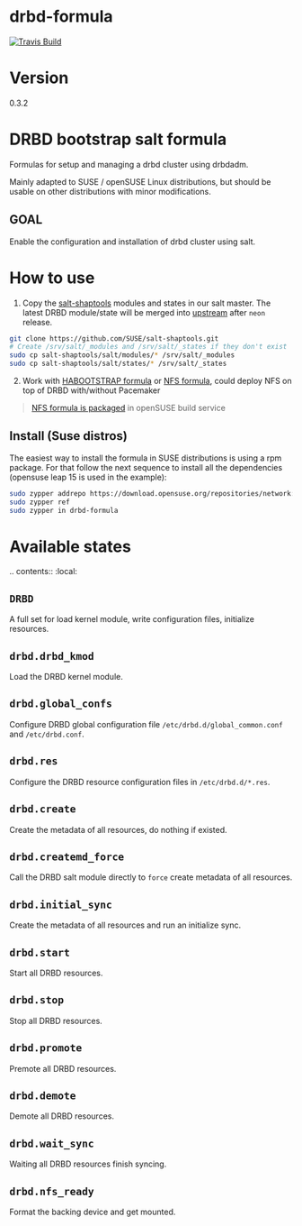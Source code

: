 drbd-formula
===========

[![Travis Build](https://api.travis-ci.org/SUSE/drbd-formula.svg?branch=master)](https://travis-ci.org/SUSE/drbd-formula)

# Version
0.3.2

# DRBD bootstrap salt formula

Formulas for setup and managing a drbd cluster using drbdadm.

Mainly adapted to SUSE / openSUSE Linux distributions, but should be
usable on other distributions with minor modifications.

## GOAL

Enable the configuration and installation of drbd cluster using salt.

# How to use

1. Copy the [salt-shaptools](https://github.com/SUSE/salt-shaptools) modules and states in our salt master.
   The latest DRBD module/state will be merged into [upstream](https://github.com/saltstack/salt) after `neon` release.

```bash
git clone https://github.com/SUSE/salt-shaptools.git
# Create /srv/salt/_modules and /srv/salt/_states if they don't exist
sudo cp salt-shaptools/salt/modules/* /srv/salt/_modules
sudo cp salt-shaptools/salt/states/* /srv/salt/_states
```

2. Work with [HABOOTSTRAP formula](https://github.com/SUSE/habootstrap-formula) or [NFS formula](https://github.com/saltstack-formulas/nfs-formula), could deploy NFS on top of DRBD with/without Pacemaker
> [NFS formula is packaged](https://build.opensuse.org/package/show/network:ha-clustering:Unstable/nfs-formula) in openSUSE build service

## Install (Suse distros)

The easiest way to install the formula in SUSE distributions is using a rpm package.
For that follow the next sequence to install all the dependencies (opensuse leap 15
is used in the example):

```bash
sudo zypper addrepo https://download.opensuse.org/repositories/network:ha-clustering:Factory/openSUSE_Leap_15.0/network:ha-clustering:Factory.repo
sudo zypper ref
sudo zypper in drbd-formula
```


Available states
================

.. contents::
    :local:

``DRBD``
---------------

A full set for load kernel module, write configuration files, initialize resources.

``drbd.drbd_kmod``
---------------

Load the DRBD kernel module.

``drbd.global_confs``
---------------

Configure DRBD global configuration file `/etc/drbd.d/global_common.conf` and `/etc/drbd.conf`.

``drbd.res``
---------------

Configure the DRBD resource configuration files in `/etc/drbd.d/*.res`.

``drbd.create``
---------------

Create the metadata of all resources, do nothing if existed.

``drbd.createmd_force``
---------------

Call the DRBD salt module directly to `force` create metadata of all resources.

``drbd.initial_sync``
---------------

Create the metadata of all resources and run an initialize sync.

``drbd.start``
---------------

Start all DRBD resources.

``drbd.stop``
---------------

Stop all DRBD resources.

``drbd.promote``
---------------

Premote all DRBD resources.

``drbd.demote``
---------------

Demote all DRBD resources.

``drbd.wait_sync``
---------------

Waiting all DRBD resources finish syncing.

``drbd.nfs_ready``
---------------

Format the backing device and get mounted.
